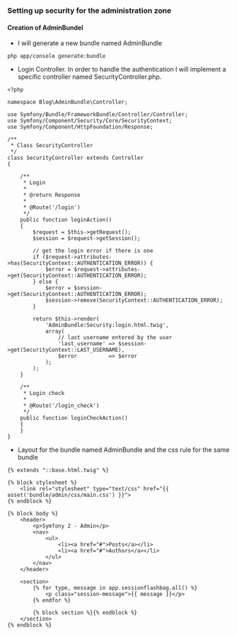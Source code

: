 ### Setting up security for the administration zone

#### Creation of AdminBundel
*  I will generate a new bundle named AdminBundle
```
php app/console generate:bundle
```
* Login Controller.
In order to handle the authentication I will implement a specific controller named SecurityController.php.
```
<?php

namespace Blog\AdminBundle\Controller;

use Symfony/Bundle/FrameworkBundle/Controller/Controller;
use Symfony/Component/Security/Core/SecurityContext;
use Symfony/Component/HttpFoundation/Response;

/** 
 * Class SecurityController
 */ 
class SecurityController extends Controller
{

	/** 
	 * Login
	 *
	 * @return Response
	 *
	 * @Route('/login')
	 */ 
	public function loginAction()
	{
		$request = $this->getRequest();
		$session = $request->getSession();

		// get the login error if there is one
		if ($request->attributes->has(SecurityContext::AUTHENTICATION_ERROR)) {
			$error = $request->attributes->get(SecurityContext::AUTHENTICATION_ERROR);
		} else {
			$error = $session->get(SecurityContext::AUTHENTICATION_ERROR);
			$session->remove(SecurityContext::AUTHENTICATION_ERROR);
		}

		return $this->render(
			'AdminBundle:Security:login.html.twig',
			array(
				// last username entered by the user
				'last_username' => $session->get(SecurityContext::LAST_USERNAME),
				$error 			=> $error
			);
		);
	}

	/**
	 * Login check
	 *
	 * @Route('/login_check')
	 */
	public function loginCheckAction()
	{
	}
}
```
* Layout for the bundle named AdminBundle and the css rule for the same bundle
```
{% extends "::base.html.twig" %}

{% block stylesheet %}
	<link rel="stylesheet" type="text/css" href="{{ asset('bundle/admin/css/main.css') }}">
{% endblock %}

{% block body %}
	<header>
		<p>Symfony 2 - Admin</p>
		<nav>
			<ul>
				<li><a href="#">Posts</a></li>
				<li><a href="#">Authors</a></li>
			</ul>
		</nav>
	</header>

	<section>
		{% for type, message in app.sessionflashbag.all() %}
			<p class="session-message">{{ message }}</p>
		{% endfor %}

		{% block section %}{% endblock %}
	</section>
{% endblock %}
```
